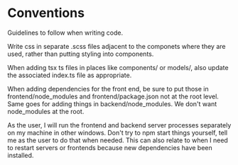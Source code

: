 # Conventions
Guidelines to follow when writing code.

Write css in separate .scss files adjacent to the componets where they are used, rather than putting styling into components.

When adding tsx ts files in places like components/ or models/, also update the associated index.ts file as appropriate.

When adding dependencies for the front end, be sure to put those in frontend/node_modules and frontend/package.json not at the root level.
Same goes for adding things in backend/node_modules.  We don't want node_modules at the root.

As the user, I will run the frontend and backend server processes separately on my machine in other windows.
Don't try to npm start things yourself, tell me as the user to do that when needed. 
This can also relate to when I need to restart servers or frontends because new dependencies have been installed.
